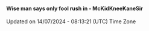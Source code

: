 #### Wise man says only fool rush in - McKidKneeKaneSir
Updated on 14/07/2024 - 08:13:21 (UTC) Time Zone
